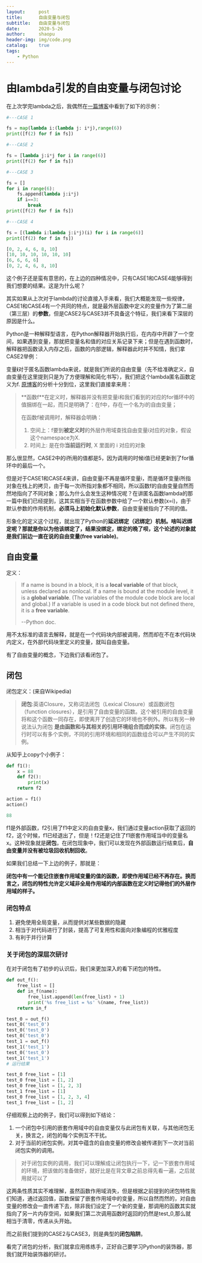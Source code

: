```yaml
---
layout:		post
title:		自由变量与闭包
subtitle:	自由变量与闭包
date:		2020-5-26
author:		shaopu
header-img:	img/code.png
catalog:	true
tags:
    - Python
---
```


# 由lambda引发的自由变量与闭包讨论

在上次学完lambda之后，我偶然在[一篇博客](https://www.cnblogs.com/xiangnan/p/3900285.html)中看到了如下的示例：

```python
#---CASE 1

fs = map(lambda i:(lambda j: i*j),range(6))
print([f(2) for f in fs])

#---CASE 2

fs = [lambda j:i*j for i in range(6)]
print([f(2) for f in fs])

#---CASE 3

fs = []
for i in range(6):
    fs.append(lambda j:i*j)
    if i==3:
        break
print([f(2) for f in fs])

#---CASE 4

fs = [(lambda i:lambda j:i*j)(i) for i in range(6)]
print([f(2) for f in fs])

[0, 2, 4, 6, 8, 10]
[10, 10, 10, 10, 10, 10]
[6, 6, 6, 6]
[0, 2, 4, 6, 8, 10]
```

这个例子还是蛮有意思的，在上边的四种情况中，只有CASE1和CASE4能够得到我们想要的结果。这是为什么呢？

其实如果从上次对于lambda的讨论直接入手来看，我们大概能发现一些规律，CASE1和CASE4有一个共同的特点，就是最外层函数中定义的变量作为了第二层（第三层）的**参数**，但是CASE2与CASE3并不具备这个特征，我们来看下深层的原因是什么。

Python是一种解释型语言，在Python解释器开始执行后，在内存中开辟了一个空间，如果遇到变量，那就把变量名和值的对应关系记录下来；但是在遇到函数时，解释器把函数读入内存之后，函数的内部逻辑，解释器此时并不知情，我们拿CASE2举例：

变量**i**对于匿名函数lambda来说，就是我们所说的自由变量（先不给准确定义，自由变量在这里提到只是为了方便理解和简化书写），我们把这个lambda匿名函数定义为f​. [原博客](https://www.cnblogs.com/xiangnan/p/3900285.html)的分析十分到位，这里我们直接拿来用：

> **函数f​**在定义时，解释器并没有把变量i和我们看到的对应的for循环中的值捆绑在一起，而只是明确了：在f​中，存在一个名为i的自由变量；
>
> 在函数f​被调用时，解释器会明确：
>
> 1. 空间上：f​要到**被定义时**的外层作用域查找自由变量i对应的对象，假设这个namespace为X.
> 2. 时间上: 是在你**当前运行时**, X 里面的 i 对应的对象

那么很显然，CASE2中的i所用的值都是5，因为调用的时候i值已经更新到了for循环中的最后一个。

但是对于CASE1和CASE4来讲，自由变量i不再是循环变量i，而是循环变量i所指对象在栈上的拷贝，由于每一次i所指对象都不相同，所以函数f​的自由变量自然而然地指向了不同对象；那么为什么会发生这种情况呢？在讲匿名函数lambda的那一篇中我们已经提到，这其实相当于在函数参数中给了一个默认参数(x=i)，由于默认参数的作用机制，**必须马上初始化默认参数**，自由变量被指向了不同的值。

形象化的定义这个过程，就出现了Python的**延迟绑定（迟绑定）**机制。啥叫迟绑定呢？那就是你以为他该绑定了，结果没绑定，绑定的晚了呗，这个论述的对象就是我们前边一直在说的**自由变量(free variable)**。

## 自由变量

定义：

> If a name is bound in a block, it is a **local variable** of that block, unless declared as nonlocal. If a name is bound at the module level, it is a **global variable**. (The variables of the module code block are local and global.) If a variable is used in a code block but not defined there, it is a **free variable**.
>
> --Python doc.

用不太标准的语言去解释，就是在一个代码块内部被调用，然而却在不在本代码块内定义，在外部代码块里定义的变量，就叫自由变量。

有了自由变量的概念，下边我们该看闭包了。

## 闭包

闭包定义：(来自Wikipedia)

> **闭包**:英语Closure，又称词法闭包（Lexical Closure）或函数闭包（function closures），是引用了自由变量的函数。这个被引用的自由变量将和这个函数一同存在，即使离开了创造它的环境也不例外。所以有另一种说法认为闭包 **是由函数和与其相关的引用环境组合而成的实体**。闭包在运行时可以有多个实例，不同的引用环境和相同的函数组合可以产生不同的实例。

从知乎上copy个小例子：

```python
def f1():
    x = 88
    def f2():
        print(x)
    return f2

action = f1()
action()

88
```

f1是外部函数，f2引用了f1中定义的自由变量x，我们通过变量action获取了返回的f2，这个时候，f1已经退出了，但是！f2还是记住了f1嵌套作用域当中的变量名x。这种现象就是**闭包**，在闭包现象中，我们可以发现在外部函数运行结束后，**自由变量并没有被垃圾回收机制回收**。

如果我们总结一下上边的例子，那就是：

**闭包中有一个能记住嵌套作用域变量的值的函数，即使作用域已经不再存在。换而言之，闭包的特性允许定义域非全局作用域的内部函数在定义时记得他们的外层作用域的样子。**

### 闭包特点

1. 避免使用全局变量，从而提供对某些数据的隐藏
2. 相当于对代码进行了封装，提高了可复用性和面向对象编程的优雅程度
3. 有利于并行计算

### 关于闭包的深层次研讨

在对于闭包有了初步的认识后，我们来更加深入的看下闭包的特性。

```python
def out_f():
    free_list = []
    def in_f(name):
        free_list.append(len(free_list) + 1)
        print('%s free_list = %s' %(name, free_list))
    return in_f

test_0 = out_f()
test_0('test_0')
test_0('test_0')
test_0('test_0')
test_1 = out_f()
test_1('test_1')
test_0('test_0')
test_1('test_1')
# 运行结果

test_0 free_list = [1]
test_0 free_list = [1, 2]
test_0 free_list = [1, 2, 3]
test_1 free_list = [1]
test_0 free_list = [1, 2, 3, 4]
test_1 free_list = [1, 2]
```

仔细观察上边的例子，我们可以得到如下结论：

1. 一个闭包中引用的嵌套作用域中的自由变量仅与此闭包有关联，与其他闭包无关，换言之，闭包的每个实例互不干扰。
2. 对于当前的闭包实例，对其中蕴含的自由变量的修改会被传递到下一次对当前闭包实例的调用。

> 对于闭包实例的调用，我们可以理解成让闭包执行一下，记一下嵌套作用域的环境，把该做的准备做好，就好比是在背文章之前总得先看一遍，之后就用就可以了

这两条性质其实不难理解，虽然函数作用域消失，但是根据之前提到的闭包特性我们知道，通过返回值，函数保留了嵌套作用域中的变量，所以自然而然的，对自由变量的修改会一直传递下去，除非我们设定了一个新的变量，那调用的函数其实就指向了另一片内存空间，如果我们第二次调用函数时返回的仍然是test_0,那么就相当于清零，传递从头开始。

而之前我们提到的CASE2与CASE3，则是典型的**闭包陷阱**。

看完了闭包的分析，我们就拿应用练练手，正好自己要学习Python的装饰器，那我们就开始装饰器的研讨。